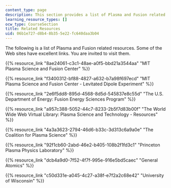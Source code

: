 ```yaml
---
content_type: page
description: This section provides a list of Plasma and Fusion related resources.
learning_resource_types: []
ocw_type: CourseSection
title: Related Resources
uid: 06b1e727-d8b4-8b35-5e22-fc640daa3b04
---
```


The following is a list of Plasma and Fusion related resources. Some of the Web sites have excellent links. You are invited to visit them.

{{% resource_link "8ae24061-c3c1-48ae-a0f5-bbd21a3544aa" "MIT Plasma Science and Fusion Center" %}}

{{% resource_link "f3400312-bf88-4827-a632-b7a98f697ecd" "MIT Plasma Science and Fusion Center - Levitated Dipole Experiment" %}}

{{% resource_link "2e6f5dd8-895d-4568-8d5d-545837e8c55d" "The U.S. Department of Energy: Fusion Energy Sciences Program" %}}

{{% resource_link "a957c388-5052-44c7-8233-2b5f7d83b00f" "The World Wide Web Virtual Library: Plasma Science and Technology - Resources" %}}

{{% resource_link "4a3a3623-2794-46d6-b33c-3d313c6a9a0e" "The Coalition for Plasma Science" %}}

{{% resource_link "92f1cb60-2abd-46e2-b405-108b2f1fd3c1" "Princeton Plasma Physics Laboratory" %}}

{{% resource_link "dcb4a9d0-7f52-4f7f-995e-916e5bd5caec" "General Atomics" %}}

{{% resource_link "c50d331e-a045-4c27-a38f-e7f2a2c68e42" "University of Wisconsin" %}}